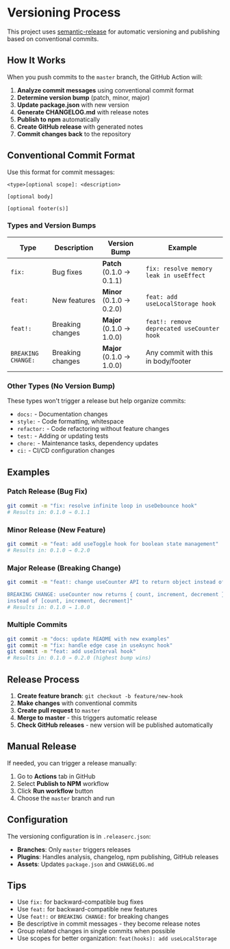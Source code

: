 # Versioning Process

This project uses [semantic-release](https://github.com/semantic-release/semantic-release) for automatic versioning and publishing based on conventional commits.

## How It Works

When you push commits to the `master` branch, the GitHub Action will:

1. **Analyze commit messages** using conventional commit format
2. **Determine version bump** (patch, minor, major)
3. **Update package.json** with new version
4. **Generate CHANGELOG.md** with release notes
5. **Publish to npm** automatically
6. **Create GitHub release** with generated notes
7. **Commit changes back** to the repository

## Conventional Commit Format

Use this format for commit messages:

```
<type>[optional scope]: <description>

[optional body]

[optional footer(s)]
```

### Types and Version Bumps

| Type | Description | Version Bump | Example |
|------|-------------|--------------|---------|
| `fix:` | Bug fixes | **Patch** (0.1.0 → 0.1.1) | `fix: resolve memory leak in useEffect` |
| `feat:` | New features | **Minor** (0.1.0 → 0.2.0) | `feat: add useLocalStorage hook` |
| `feat!:` | Breaking changes | **Major** (0.1.0 → 1.0.0) | `feat!: remove deprecated useCounter hook` |
| `BREAKING CHANGE:` | Breaking changes | **Major** (0.1.0 → 1.0.0) | Any commit with this in body/footer |

### Other Types (No Version Bump)

These types won't trigger a release but help organize commits:

- `docs:` - Documentation changes
- `style:` - Code formatting, whitespace
- `refactor:` - Code refactoring without feature changes
- `test:` - Adding or updating tests
- `chore:` - Maintenance tasks, dependency updates
- `ci:` - CI/CD configuration changes

## Examples

### Patch Release (Bug Fix)
```bash
git commit -m "fix: resolve infinite loop in useDebounce hook"
# Results in: 0.1.0 → 0.1.1
```

### Minor Release (New Feature)
```bash
git commit -m "feat: add useToggle hook for boolean state management"
# Results in: 0.1.0 → 0.2.0
```

### Major Release (Breaking Change)
```bash
git commit -m "feat!: change useCounter API to return object instead of array

BREAKING CHANGE: useCounter now returns { count, increment, decrement } 
instead of [count, increment, decrement]"
# Results in: 0.1.0 → 1.0.0
```

### Multiple Commits
```bash
git commit -m "docs: update README with new examples"
git commit -m "fix: handle edge case in useAsync hook"
git commit -m "feat: add useInterval hook"
# Results in: 0.1.0 → 0.2.0 (highest bump wins)
```

## Release Process

1. **Create feature branch**: `git checkout -b feature/new-hook`
2. **Make changes** with conventional commits
3. **Create pull request** to `master`
4. **Merge to master** - this triggers automatic release
5. **Check GitHub releases** - new version will be published automatically

## Manual Release

If needed, you can trigger a release manually:

1. Go to **Actions** tab in GitHub
2. Select **Publish to NPM** workflow  
3. Click **Run workflow** button
4. Choose the `master` branch and run

## Configuration

The versioning configuration is in `.releaserc.json`:

- **Branches**: Only `master` triggers releases
- **Plugins**: Handles analysis, changelog, npm publishing, GitHub releases
- **Assets**: Updates `package.json` and `CHANGELOG.md`

## Tips

- Use `fix:` for backward-compatible bug fixes
- Use `feat:` for backward-compatible new features  
- Use `feat!:` or `BREAKING CHANGE:` for breaking changes
- Be descriptive in commit messages - they become release notes
- Group related changes in single commits when possible
- Use scopes for better organization: `feat(hooks): add useLocalStorage`